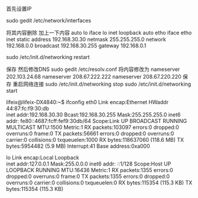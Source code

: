 首先设置IP

sudo gedit /etc/network/interfaces

将其内容删除
加上一下内容
auto lo
iface lo inet loopback
auto etho
iface etho inet static
address 192.168.30.30
netmask 255.255.255.0
network 192.168.0.0
broadcast 192.168.30.255
gateway 192.168.0.1

sudo /etc/init.d/networking restart

保存
然后修改DNS
sudo gedit /etc/resolv.conf
将内容修改为
nameserver 202.103.24.68
nameserver 208.67.222.222
nameserver 208.67.220.220
保存
重启网络连接
sudo /etc/init.d/networking stop
sudo /etc/init.d/networking start



lifeix@lifeix-DX4840:~$ ifconfig
eth0      Link encap:Ethernet  HWaddr 44:87:fc:f9:30:db  
          inet addr:192.168.30.30  Bcast:192.168.30.255  Mask:255.255.255.0
          inet6 addr: fe80::4687:fcff:fef9:30db/64 Scope:Link
          UP BROADCAST RUNNING MULTICAST  MTU:1500  Metric:1
          RX packets:103097 errors:0 dropped:0 overruns:0 frame:0
          TX packets:56661 errors:0 dropped:0 overruns:0 carrier:0
          collisions:0 txqueuelen:1000 
          RX bytes:118637060 (118.6 MB)  TX bytes:5954482 (5.9 MB)
          Interrupt:41 Base address:0xa000 

lo        Link encap:Local Loopback  
          inet addr:127.0.0.1  Mask:255.0.0.0
          inet6 addr: ::1/128 Scope:Host
          UP LOOPBACK RUNNING  MTU:16436  Metric:1
          RX packets:1355 errors:0 dropped:0 overruns:0 frame:0
          TX packets:1355 errors:0 dropped:0 overruns:0 carrier:0
          collisions:0 txqueuelen:0 
          RX bytes:115354 (115.3 KB)  TX bytes:115354 (115.3 KB)
